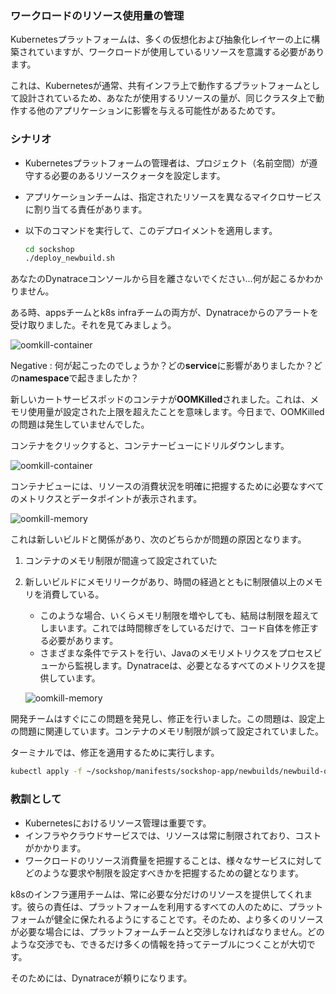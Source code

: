 ### ワークロードのリソース使用量の管理

Kubernetesプラットフォームは、多くの仮想化および抽象化レイヤーの上に構築されていますが、ワークロードが使用しているリソースを意識する必要があります。

これは、Kubernetesが通常、共有インフラ上で動作するプラットフォームとして設計されているため、あなたが使用するリソースの量が、同じクラスタ上で動作する他のアプリケーションに影響を与える可能性があるためです。

### シナリオ
- Kubernetesプラットフォームの管理者は、プロジェクト（名前空間）が遵守する必要のあるリソースクォータを設定します。
- アプリケーションチームは、指定されたリソースを異なるマイクロサービスに割り当てる責任があります。
- 以下のコマンドを実行して、このデプロイメントを適用します。

  ```bash
  cd sockshop
  ./deploy_newbuild.sh
  ```

あなたのDynatraceコンソールから目を離さないでください...何が起こるかわかりません。

ある時、appsチームとk8s infraチームの両方が、Dynatraceからのアラートを受け取りました。それを見てみましょう。

![oomkill-container](../assets/k8s/oomkill-problemcard1.png)

Negative
: 何が起こったのでしょうか？どの**service**に影響がありましたか？どの**namespace**で起きましたか？

新しいカートサービスポッドのコンテナが**OOMKilled**されました。これは、メモリ使用量が設定された上限を超えたことを意味します。今日まで、OOMKilledの問題は発生していませんでした。

コンテナをクリックすると、コンテナービューにドリルダウンします。

![oomkill-container](../assets/k8s/oomkill-problemcard2.png)

コンテナビューには、リソースの消費状況を明確に把握するために必要なすべてのメトリクスとデータポイントが表示されます。

![oomkill-memory](../assets/k8s/oomkill-memory.png)  

これは新しいビルドと関係があり、次のどちらかが問題の原因となります。

1. コンテナのメモリ制限が間違って設定されていた
2. 新しいビルドにメモリリークがあり、時間の経過とともに制限値以上のメモリを消費している。
   - このような場合、いくらメモリ制限を増やしても、結局は制限を超えてしまいます。これでは時間稼ぎをしているだけで、コード自体を修正する必要があります。
   - さまざまな条件でテストを行い、Javaのメモリメトリクスをプロセスビューから監視します。Dynatraceは、必要となるすべてのメトリクスを提供しています。

   ![oomkill-memory](../assets/k8s/oomkill-memory-trends.png)

開発チームはすぐにこの問題を発見し、修正を行いました。この問題は、設定上の問題に関連しています。コンテナのメモリ制限が誤って設定されていました。

ターミナルでは、修正を適用するために実行します。

```bash
kubectl apply -f ~/sockshop/manifests/sockshop-app/newbuilds/newbuild-quota-fix.yml
```

### 教訓として
- Kubernetesにおけるリソース管理は重要です。
- インフラやクラウドサービスでは、リソースは常に制限されており、コストがかかります。
- ワークロードのリソース消費量を把握することは、様々なサービスに対してどのような要求や制限を設定すべきかを把握するための鍵となります。

k8sのインフラ運用チームは、常に必要な分だけのリソースを提供してくれます。彼らの責任は、プラットフォームを利用するすべての人のために、プラットフォームが健全に保たれるようにすることです。そのため、より多くのリソースが必要な場合には、プラットフォームチームと交渉しなければなりません。どのような交渉でも、できるだけ多くの情報を持ってテーブルにつくことが大切です。

そのためには、Dynatraceが頼りになります。